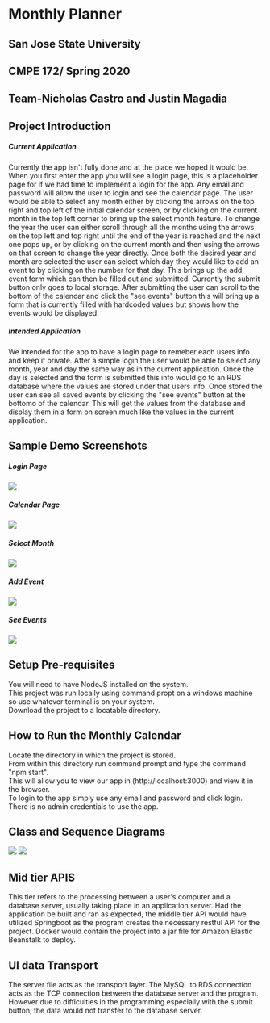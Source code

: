 # Monthly Planner
## San Jose State University
## CMPE 172/ Spring 2020
## Team-Nicholas Castro and Justin Magadia
## Project Introduction
##### Current Application
Currently the app isn't fully done and at the place we hoped it would be. When you first enter the app you will see a login page, this is a placeholder page for if we had time to implement a login for the app. Any email and password will allow the user to login and see the calendar page. The user would be able to select any month either by clicking the arrows on the top right and top left of the initial calendar screen, or by clicking on the current month in the top left corner to bring up the select month feature. To change the year the user can either scroll through all the months using the arrows on the top left and top right until the end of the year is reached and the next one pops up, or by clicking on the current month and then using the arrows on that screen to change the year directly. Once both the desired year and month are selected the user can select which day they would like to add an event to by clicking on the number for that day. This brings up the add event form which can then be filled out and submitted. Currently the submit button only goes to local storage. After submitting the user can scroll to the bottom of the calendar and click the "see events" button this will bring up a form that is currently filled with hardcoded values but shows how the events would be displayed. 
##### Intended Application
We intended for the app to have a login page to remeber each users info and keep it private. After a simple login the user would be able to select any month, year and day the same way as in the current application. Once the day is selected and the form is submitted this info would go to an RDS database where the values are stored under that users info. Once stored the user can see all saved events by clicking the "see events" button at the bottomo of the calendar. This will get the values from the database and display them in a form on screen much like the values in the current application. 

## Sample Demo Screenshots
##### Login Page
![](images/LoginPage.PNG)
##### Calendar Page
![](images/Calendar%20Page.PNG)
##### Select Month
![](images/Select%20Month.PNG)
##### Add Event
![](images/Add%20Event.PNG)
##### See Events
![](images/See%20Events.PNG)

## Setup Pre-requisites
You will need to have NodeJS installed on the system.<br />
This project was run locally using command propt on a windows machine so use whatever terminal is on your system.<br />
Download the project to a locatable directory.<br />

## How to Run the Monthly Calendar
Locate the directory in which the project is stored.<br />
From within this directory run command prompt and type the command "npm start".<br />
This will allow you to view our app in (http://localhost:3000) and view it in the browser.<br />
To login to the app simply use any email and password and click login. There is no admin credentials to use the app.<br />



## Class and Sequence Diagrams
<img src="images/classDiagram.JPG"> </div>
<img src="images/sequenceDiagram.JPG"> </div>

## Mid tier APIS
This tier refers to the processing between a user's computer and a database server, usually taking place in an application
server. Had the application be built and ran as expected, the middle tier API would have utilized Springboot as the program 
creates the necessary restful API for the project. Docker would contain the project into a jar file for Amazon Elastic Beanstalk to deploy.

## UI data Transport
The server file acts as the transport layer. The MySQL to RDS connection acts as the TCP connection between the database server and
the program. However due to difficulties in the programming especially with the submit button, the data would not transfer to the
database server.
